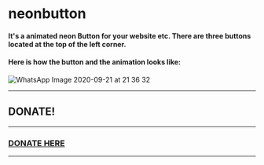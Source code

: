 # neonbutton
#### It's a animated neon Button for your website etc. There are three buttons located at the top of the left corner.

#### Here is how the button and the animation looks like:

![WhatsApp Image 2020-09-21 at 21 36 32](https://user-images.githubusercontent.com/71566988/94056072-1b407e80-fdde-11ea-8d82-8a6c269fab7c.jpeg)
****
## DONATE!
----
### [DONATE HERE](https://paypal.me/conceptblitz "Donate")
****
